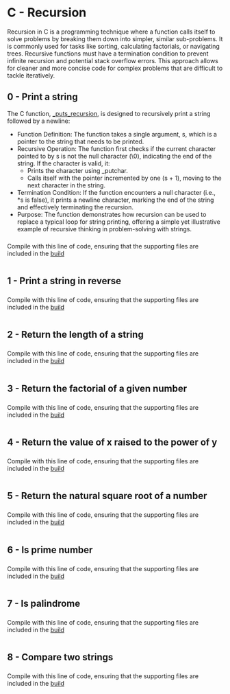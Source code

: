 # C - Recursion
Recursion in C is a programming technique where a function calls itself to solve problems by breaking them down into simpler, similar sub-problems. It is commonly used for tasks like sorting, calculating factorials, or navigating trees. Recursive functions must have a termination condition to prevent infinite recursion and potential stack overflow errors. This approach allows for cleaner and more concise code for complex problems that are difficult to tackle iteratively.

## 0 - Print a string
The C function, [\_puts\_recursion](https://github.com/amirasabdu/holbertonschool-low_level_programming/blob/main/recursion/0-puts_recursion.c), is designed to recursively print a string followed by a newline:
- Function Definition: The function takes a single argument, s, which is a pointer to the string that needs to be printed.
- Recursive Operation: The function first checks if the current character pointed to by s is not the null character (\\0), indicating the end of the string. If the character is valid, it:
	- Prints the character using \_putchar.
	- Calls itself with the pointer incremented by one (s + 1), moving to the next character in the string.
- Termination Condition: If the function encounters a null character (i.e., \*s is false), it prints a newline character, marking the end of the string and effectively terminating the recursion.
- Purpose: The function demonstrates how recursion can be used to replace a typical loop for string printing, offering a simple yet illustrative example of recursive thinking in problem-solving with strings.
###
Compile with this line of code, ensuring that the supporting files are included in the [build](https://github.com/amirasabdu/holbertonschool-low_level_programming/tree/main/recursion/build)
```sh

```
## 1 - Print a string in reverse


###
Compile with this line of code, ensuring that the supporting files are included in the [build](https://github.com/amirasabdu/holbertonschool-low_level_programming/tree/main/recursion/build)
```sh

```
## 2 - Return the length of a string


###
Compile with this line of code, ensuring that the supporting files are included in the [build](https://github.com/amirasabdu/holbertonschool-low_level_programming/tree/main/recursion/build)
```sh

```
## 3 - Return the factorial of a given number


###
Compile with this line of code, ensuring that the supporting files are included in the [build](https://github.com/amirasabdu/holbertonschool-low_level_programming/tree/main/recursion/build)
```sh

```
## 4 - Return the value of x raised to the power of y


###
Compile with this line of code, ensuring that the supporting files are included in the [build](https://github.com/amirasabdu/holbertonschool-low_level_programming/tree/main/recursion/build)
```sh

```
## 5 - Return the natural square root of a number


###
Compile with this line of code, ensuring that the supporting files are included in the [build](https://github.com/amirasabdu/holbertonschool-low_level_programming/tree/main/recursion/build)
```sh

```
## 6 - Is prime number


###
Compile with this line of code, ensuring that the supporting files are included in the [build](https://github.com/amirasabdu/holbertonschool-low_level_programming/tree/main/recursion/build)
```sh

```
## 7 - Is palindrome


###
Compile with this line of code, ensuring that the supporting files are included in the [build](https://github.com/amirasabdu/holbertonschool-low_level_programming/tree/main/recursion/build)
```sh

```
## 8 - Compare two strings


###
Compile with this line of code, ensuring that the supporting files are included in the [build](https://github.com/amirasabdu/holbertonschool-low_level_programming/tree/main/recursion/build)
```sh

```
